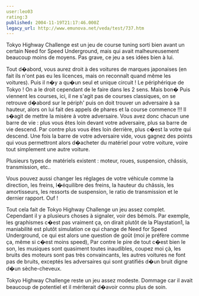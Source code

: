 ```yaml
---
user:leo03
rating:3
published: 2004-11-19T21:17:46.000Z
legacy_url: http://www.emunova.net/veda/test/737.htm
---
```

Tokyo Highway Challenge est un jeu de course tuning sorti bien avant un certain Need for Speed Underground, mais qui avait malheureusement beaucoup moins de moyens. Pas grave, ce jeu a ses idées bien à lui.  

  

Tout d�abord, vous aurez droit à des voitures de marques japonaises (en fait ils n'ont pas eu les licences, mais on reconnaît quand même les voitures). Puis il n�y a qu�un seul et unique circuit ! Le périphérique de Tokyo ! On a le droit cependant de le faire dans les 2 sens. Mais bon� Puis viennent les courses, ici, il ne s'agit pas de courses classiques, on se retrouve d�abord sur le périph' puis on doit trouver un adversaire à sa hauteur, alors on lui fait des appels de phares et la course commence !!! Il s�agit de mettre la misère à votre adversaire. Vous avez donc chacun une barre de vie : plus vous êtes loin devant votre adversaire, plus sa barre de vie descend. Par contre plus vous êtes loin derrière, plus c�est la votre qui descend. Une fois la barre de votre adversaire vide, vous gagnez des points qui vous permettront alors d�acheter du matériel pour votre voiture, voire tout simplement une autre voiture.  

  

Plusieurs types de matériels existent : moteur, roues, suspension, châssis, transmission, etc..  

Vous pouvez aussi changer les réglages de votre véhicule comme la direction, les freins, l�équilibre des freins, la hauteur du châssis, les amortisseurs, les ressorts de suspension, le ratio de transmission et le dernier rapport. Ouf !  

  

Tout cela fait de Tokyo Highway Challenge un jeu assez complet. Cependant il y a plusieurs choses à signaler, voir des bémols. Par exemple, les graphismes c�est pas vraiment ça, on dirait plutôt de la Playstation1, la maniabilité est plutôt simulation ce qui change de Need for Speed Underground, ce qui est alors une question de goût (moi je préfère comme ça, même si c�est moins speed), Par contre le pire de tout c�est bien le son, les musiques sont quasiment toutes inaudibles, coupez moi çà, les bruits des moteurs sont pas très convaincants, les autres voitures ne font pas de bruits, exceptés les adversaires qui sont gratifiés d�un bruit digne d�un sèche-cheveux.  

  

Tokyo Highway Challenge reste un jeu assez modeste. Dommage car il avait beaucoup de potentiel et il mériterait d�avoir connu plus de soin.